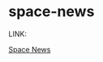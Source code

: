 # space-news
LINK:

<a href="[creative-alpaca-e4ca24.netlify.app](https://creative-alpaca-e4ca24.netlify.app/)" target="_blank">Space News</a>
